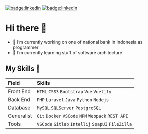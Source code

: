 <!--
**amrann/amrann** is a ✨ _special_ ✨ repository because its `README.md` (this file) appears on your GitHub profile.

Here are some ideas to get you started:

- 🔭 I’m currently working on ...
- 🌱 I’m currently learning ...
- 👯 I’m looking to collaborate on ...
- 🤔 I’m looking for help with ...
- 💬 Ask me about ...
- 📫 How to reach me: ...
- 😄 Pronouns: ...
- ⚡ Fun fact: ...

📫 **How to reach me:**

[<img align="left" alt="amr.bin.an@gmail.com" width="22px" src="http://simpleicons.org/icons/gmail.svg" />][Email]
[<img align="left" alt="linkedin.com/in/amran-944b64a5" width="22px" src="https://cdn.jsdelivr.net/npm/simple-icons@v3/icons/linkedin.svg" />][Linked]
[<img align="left" alt="twitter.com/mraann_" width="22px" src="https://cdn.jsdelivr.net/npm/simple-icons@v3/icons/twitter.svg" />][Twitter]
[<img align="left" alt="instagram.com/amran.maruusy/" width="22px" src="https://cdn.jsdelivr.net/npm/simple-icons@3.13.0/icons/instagram.svg" />][Instagram]
<br />
<br />
[Email]: mailto:amr.bin.an@gmail.com
[Linked]: https://linkedin.com/in/amran-944b64a5
[Twitter]: #
[Instagram]: https://instagram.com/amran.maruusy

![](https://img.shields.io/badge/-VSCode-0078d7?style=flat&logo=visual-studio-code&logoColor=white&color=0078d7)
![](https://img.shields.io/badge/-Jupyter-F37626?style=flat&logo=jupyter&logoColor=white&color=F37626)
![](https://img.shields.io/badge/-Colab-F4B400?style=flat&logo=google-colab&logoColor=white&color=F4B400)
![](https://img.shields.io/badge/-Git-F05032?style=flat&logo=Git&logoColor=white&color=F05032)
![](https://img.shields.io/badge/-Docker-2496ED?style=flat&logo=docker&logoColor=white&color=2496ED)
![](https://img.shields.io/badge/-Laravel-FF2D20?style=flat&logo=laravel&logoColor=white&color=FF2D20)
![](https://img.shields.io/badge/-Python-3776AB?style=flat&logo=python&logoColor=white&color=3776AB)
![](https://img.shields.io/badge/-PHP-777BB4?style=flat&logo=php&logoColor=white&color=777BB4)
![](https://img.shields.io/badge/-Kotlin-0095D5?style=flat&logo=kotlin&logoColor=white&color=0095D5)
![](https://img.shields.io/badge/-Android%20Studio-3DDC84?style=flat&logo=android-studio&logoColor=white&color=3DDC84)

<a href="amran.maruusy@gmail.com">![badge:twitter](https://img.shields.io/badge/Twitter-1DA1F2?style=for-the-badge&logo=twitter&logoColor=white)</a>
-->
<a href="mailto:amran.maruusy@gmail.com">![badge:linkedin](https://img.shields.io/badge/Gmail-D14836?style=for-the-badge&logo=gmail&logoColor=white)</a>
<a href="https://www.linkedin.com/in/amran-944b64a5/">![badge:linkedin](https://img.shields.io/badge/LinkedIn-0077B5?style=for-the-badge&logo=linkedin&logoColor=white)</a>


# Hi there 👋
- 🔭 I’m currently working on one of national bank in Indonesia as programmer
- 🌱 I’m currently learning stuff of software architecture

## My Skills 🚀
| Field        | Skills                                           |
|:-------------|:-------------------------------------------------|
| Front End  | `HTML` `CSS3` `Bootstrap` `Vue` `Vuetify`          |
| Back End   | `PHP` `Laravel` `Java` `Python` `Nodejs`           |
| Database   | `MySQL` `SQLServer` `PostgreSQL`                   |
| Generalist | `Git` `Docker` `VSCode` `NPM` `Webpack` `REST API` |
| Tools      | `VSCode` `Gitlab` `Intellij` `SoapUI` `FileZilla`  |




